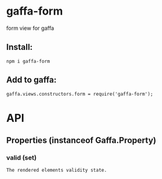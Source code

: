 # gaffa-form

form view for gaffa

## Install:

    npm i gaffa-form

## Add to gaffa:

    gaffa.views.constructors.form = require('gaffa-form');

# API

## Properties (instanceof Gaffa.Property)

### valid (set)

    The rendered elements validity state.
